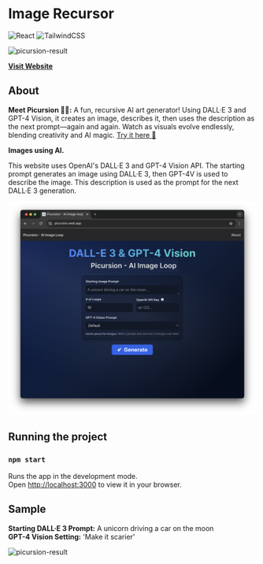 # Image Recursor

![React](https://img.shields.io/badge/react-%2320232a.svg?style=for-the-badge&logo=react&logoColor=%2361DAFB) ![TailwindCSS](https://img.shields.io/badge/tailwindcss-%2338B2AC.svg?style=for-the-badge&logo=tailwind-css&logoColor=white)


<img src="https://raw.githubusercontent.com/sachnaror/picursion/main/.asst/result.gif" alt="picursion-result" width="500"/>


[**Visit Website**](https://picursion.web.app/)

## About

**Meet Picursion 🎨🔄:** A fun, recursive AI art generator! Using DALL·E 3 and GPT-4 Vision, it creates an image, describes it, then uses the description as the next prompt—again and again. Watch as visuals evolve endlessly, blending creativity and AI magic. [Try it here 🚀](https://picursion.web.app/)

**Images using AI.**

This website uses OpenAI's DALL·E 3 and GPT-4 Vision API. The starting prompt generates an image using DALL·E 3, then GPT-4V is used to describe the image. This description is used as the prompt for the next DALL·E 3 generation.


[![Picursion](https://raw.githubusercontent.com/sachnaror/picursion/main/public/socialshare.jpg)](https://picursion.web.app/)


## Running the project
### `npm start`

Runs the app in the development mode.\
Open [http://localhost:3000](http://localhost:3000) to view it in your browser.

## Sample

**Starting DALL·E 3 Prompt:** A unicorn driving a car on the moon\
**GPT-4 Vision Setting:** 'Make it scarier'

<img src="https://raw.githubusercontent.com/sachnaror/picursion/main/.asst/result.gif" alt="picursion-result" width="500"/>


